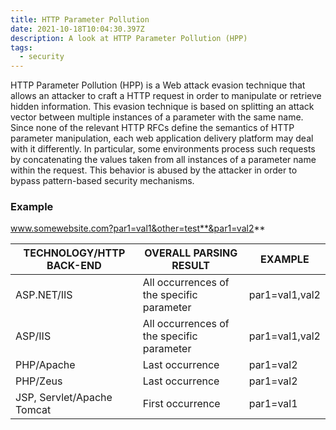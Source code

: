 ```yaml
---
title: HTTP Parameter Pollution
date: 2021-10-18T10:04:30.397Z
description: A look at HTTP Parameter Pollution (HPP)
tags:
  - security
---
```

HTTP Parameter Pollution (HPP) is a Web attack evasion technique that allows an attacker to craft a HTTP request in order to manipulate or retrieve hidden information. This evasion technique is based on splitting an attack vector between multiple instances of a parameter with the same name. Since none of the relevant HTTP RFCs define the semantics of HTTP parameter manipulation, each web application delivery platform may deal with it differently. In particular, some environments process such requests by concatenating the values taken from all instances of a parameter name within the request. This behavior is abused by the attacker in order to bypass pattern-based security mechanisms.

### Example

www.somewebsite.com?par1=val1&other=test**&par1=val2**

| TECHNOLOGY/HTTP BACK-END   | OVERALL PARSING RESULT                    | EXAMPLE        |
| -------------------------- | ----------------------------------------- | -------------- |
| ASP.NET/IIS                | All occurrences of the specific parameter | par1=val1,val2 |
| ASP/IIS                    | All occurrences of the specific parameter | par1=val1,val2 |
| PHP/Apache                 | Last occurrence                           | par1=val2      |
| PHP/Zeus                   | Last occurrence                           | par1=val2      |
| JSP, Servlet/Apache Tomcat | First occurrence                          | par1=val1      |